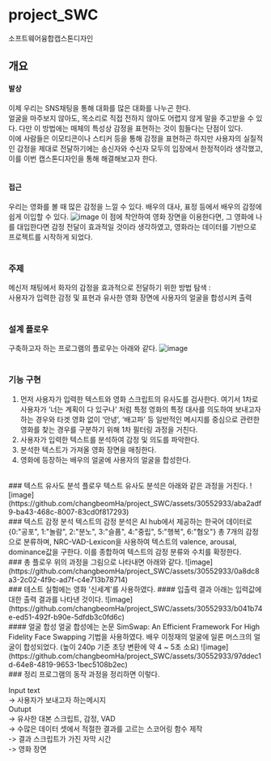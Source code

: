 # project_SWC
소프트웨어융합캡스톤디자인


## 개요
#### 발상
이제 우리는 SNS채팅을 통해 대화를 많은 대화를 나누곤 한다.  
얼굴을 마주보지 않아도, 목소리로 직접 전하지 않아도 어렵지 않게 말을 주고받을 수 있다. 다만 이 방법에는 매체의 특성상 감정을 표현하는 것이 힘들다는 단점이 있다.  
이에 사람들은 이모티콘이나 스티커 등을 통해 감정을 표현하곤 하지만 사용자의 실질적인 감정을 제대로 전달하기에는 송신자와 수신자 모두의 입장에서 한정적이라 생각했고, 이를 이번 캡스톤디자인을 통해 해결해보고자 한다.  
<br/>
#### 접근
우리는 영화를 볼 때 많은 감정을 느낄 수 있다. 배우의 대사, 표정 등에서 배우의 감정에 쉽게 이입할 수 있다.
![image](https://github.com/changbeomHa/project_SWC/assets/30552933/0b4612cf-6a34-423c-9618-218c4abd9360)
이 점에 착안하여 영화 장면을 이용한다면, 그 영화에 나를 대입한다면 감정 전달이 효과적일 것이라 생각하였고, 영화라는 데이터를 기반으로 프로젝트를 시작하게 되었다.  
<br/>
### 주제
메신저 채팅에서 화자의 감정을 효과적으로 전달하기 위한 방법 탐색 :  
사용자가 입력한 감정 및 표현과 유사한 영화 장면에 사용자의 얼굴을 합성시켜 출력  
<br/>
### 설계 플로우
구축하고자 하는 프로그램의 플로우는 아래와 같다.
![image](https://github.com/changbeomHa/project_SWC/assets/30552933/17f97e80-600b-48d5-a091-67b4eb0accae)  
<br/>
### 기능 구현
1. 먼저 사용자가 입력한 텍스트와 영화 스크립트의 유사도를 검사한다. 여기서 1차로 사용자가 ‘너는 계획이 다 있구나’ 처럼 특정 영화의 특정 대사를 의도하여 보내고자 하는 경우와 타겟 영화 없이 ‘안녕’, ‘배고파’ 등 일반적인 메시지를 중심으로 관련한 영화를 찾는 경우를 구분하기 위해 1차 필터링 과정을 거친다.
2. 사용자가 입력한 텍스트를 분석하여 감정 및 의도를 파악한다.
3. 분석한 텍스트가 가져올 영화 장면을 매칭한다.
4. 영화에 등장하는 배우의 얼굴에 사용자의 얼굴을 합성한다.  
<br/>
### 텍스트 유사도 분석 플로우
텍스트 유사도 분석은 아래와 같은 과정을 거친다.
![image](https://github.com/changbeomHa/project_SWC/assets/30552933/aba2adf9-ba43-468c-8007-83cd0f817293)
<br/>
### 텍스트 감정 분석
텍스트의 감정 분석은 AI hub에서 제공하는 한국어 데이터로 {0:"공포", 1:"놀람", 2:"분노", 3:"슬픔", 4:"중립", 5:"행복", 6:"혐오"} 총 7개의 감정으로 분류하며, NRC-VAD-Lexicon을 사용하여 텍스트의 valence, arousal, dominance값을 구한다. 이를 종합하여 텍스트의 감정 분류와 수치를 확정한다.  
<br/>
### 총 플로우
위의 과정을 그림으로 나타내면 아래와 같다.
![image](https://github.com/changbeomHa/project_SWC/assets/30552933/0a8dc8a3-2c02-4f9c-ad7f-c4e713b78714)  
<br/>
### 테스트
실험에는 영화 '신세계'를 사용하였다.  
#### 입출력 결과
아래는 입력값에 대한 출력 결과를 나타낸 것이다.
![image](https://github.com/changbeomHa/project_SWC/assets/30552933/b041b74e-ed51-492f-b90e-5dfdb3c0fd6c)
<br/>
#### 얼굴 합성
얼굴 합성에는 논문 SimSwap: An Efficient Framework For High Fidelity Face Swapping 기법을 사용하였다.  
배우 이정재의 얼굴에 일론 머스크의 얼굴이 합성되었다. (높이 240p 기준 초당 변환에 약 4 ~ 5초 소요)
![image](https://github.com/changbeomHa/project_SWC/assets/30552933/97ddec1d-64e8-4819-9653-1bec5108b2ec)
<br/>
### 정리
프로그램의 동작 과정을 정리하면 이렇다.  

Input text  
-> 사용자가 보내고자 하는메시지  
Outupt  
-> 유사한 대본 스크립트, 감정, VAD  
-> 수많은 데이터 셋에서 적절한 결과를 고르는 스코어링 함수 제작  
-> 결과 스크립트가 가진 자막 시간  
-> 영화 장면  





